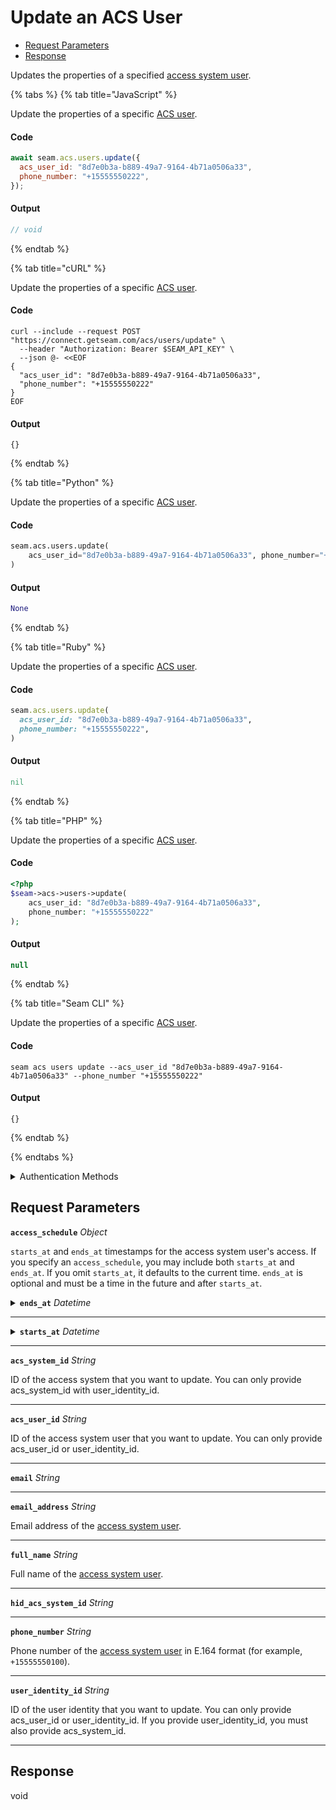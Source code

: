 # Update an ACS User

- [Request Parameters](#request-parameters)
- [Response](#response)

Updates the properties of a specified [access system user](https://docs.seam.co/latest/capability-guides/access-systems/user-management).


{% tabs %}
{% tab title="JavaScript" %}

Update the properties of a specific [ACS user](https://docs.seam.co/latest/capability-guides/access-systems/user-management).

#### Code

```javascript
await seam.acs.users.update({
  acs_user_id: "8d7e0b3a-b889-49a7-9164-4b71a0506a33",
  phone_number: "+15555550222",
});
```

#### Output

```javascript
// void
```
{% endtab %}

{% tab title="cURL" %}

Update the properties of a specific [ACS user](https://docs.seam.co/latest/capability-guides/access-systems/user-management).

#### Code

```curl
curl --include --request POST "https://connect.getseam.com/acs/users/update" \
  --header "Authorization: Bearer $SEAM_API_KEY" \
  --json @- <<EOF
{
  "acs_user_id": "8d7e0b3a-b889-49a7-9164-4b71a0506a33",
  "phone_number": "+15555550222"
}
EOF
```

#### Output

```curl
{}
```
{% endtab %}

{% tab title="Python" %}

Update the properties of a specific [ACS user](https://docs.seam.co/latest/capability-guides/access-systems/user-management).

#### Code

```python
seam.acs.users.update(
    acs_user_id="8d7e0b3a-b889-49a7-9164-4b71a0506a33", phone_number="+15555550222"
)
```

#### Output

```python
None
```
{% endtab %}

{% tab title="Ruby" %}

Update the properties of a specific [ACS user](https://docs.seam.co/latest/capability-guides/access-systems/user-management).

#### Code

```ruby
seam.acs.users.update(
  acs_user_id: "8d7e0b3a-b889-49a7-9164-4b71a0506a33",
  phone_number: "+15555550222",
)
```

#### Output

```ruby
nil
```
{% endtab %}

{% tab title="PHP" %}

Update the properties of a specific [ACS user](https://docs.seam.co/latest/capability-guides/access-systems/user-management).

#### Code

```php
<?php
$seam->acs->users->update(
    acs_user_id: "8d7e0b3a-b889-49a7-9164-4b71a0506a33",
    phone_number: "+15555550222"
);
```

#### Output

```php
null
```
{% endtab %}

{% tab title="Seam CLI" %}

Update the properties of a specific [ACS user](https://docs.seam.co/latest/capability-guides/access-systems/user-management).

#### Code

```seam_cli
seam acs users update --acs_user_id "8d7e0b3a-b889-49a7-9164-4b71a0506a33" --phone_number "+15555550222"
```

#### Output

```seam_cli
{}
```
{% endtab %}

{% endtabs %}


<details>

<summary>Authentication Methods</summary>

- API key
- Personal access token
  <br>Must also include the `seam-workspace` header in the request.

To learn more, see [Authentication](https://docs.seam.co/latest/api/authentication).
</details>

## Request Parameters

**`access_schedule`** *Object*

`starts_at` and `ends_at` timestamps for the access system user's access. If you specify an `access_schedule`, you may include both `starts_at` and `ends_at`. If you omit `starts_at`, it defaults to the current time. `ends_at` is optional and must be a time in the future and after `starts_at`.

<details>

<summary><b><code>ends_at</code></b> <i>Datetime</i></summary>

Ending timestamp for the access system user's access.

</details>

---



<details>

<summary><b><code>starts_at</code></b> <i>Datetime</i></summary>

Starting timestamp for the access system user's access.

</details>

---


**`acs_system_id`** *String*

ID of the access system that you want to update. You can only provide acs_system_id with user_identity_id.

---

**`acs_user_id`** *String*

ID of the access system user that you want to update. You can only provide acs_user_id or user_identity_id.

---

**`email`** *String*

---

**`email_address`** *String*

Email address of the [access system user](https://docs.seam.co/latest/capability-guides/access-systems/user-management).

---

**`full_name`** *String*

Full name of the [access system user](https://docs.seam.co/latest/capability-guides/access-systems/user-management).

---

**`hid_acs_system_id`** *String*

---

**`phone_number`** *String*

Phone number of the [access system user](https://docs.seam.co/latest/capability-guides/access-systems/user-management) in E.164 format (for example, `+15555550100`).

---

**`user_identity_id`** *String*

ID of the user identity that you want to update. You can only provide acs_user_id or user_identity_id. If you provide user_identity_id, you must also provide acs_system_id.

---


## Response

void

